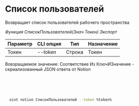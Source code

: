 ﻿---
sidebar_position: 1
---

# Список пользователей
 Возвращает список пользователей рабочего пространства


*Функция СписокПользователей(Знач Токен) Экспорт*

  | Параметр | CLI опция | Тип | Назначение |
  |-|-|-|-|
  | Токен | --token | Строка | Токен |

  
  Вовзращаемое значение:   Соответствие Из КлючИЗначение - сериализованный JSON ответа от Notion

```bsl title="Пример кода"
	

	
```

```sh title="Пример команд CLI"
    
  oint notion СписокПользователей --token %token%

```


```json title="Результат"



```

